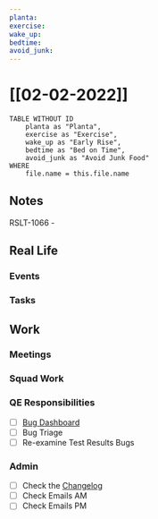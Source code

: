 ```yaml
---
planta: 
exercise: 
wake_up: 
bedtime: 
avoid_junk: 
---
```

# [[02-02-2022]]
```dataview
TABLE WITHOUT ID
	planta as "Planta",
	exercise as "Exercise",
	wake_up as "Early Rise",
	bedtime as "Bed on Time",
	avoid_junk as "Avoid Junk Food"
WHERE
	file.name = this.file.name
```
## Notes
RSLT-1066 - 
## Real Life
### Events
### Tasks
## Work
### Meetings
### Squad Work
### QE Responsibilities
- [ ] [Bug Dashboard](https://user-testing.atlassian.net/jira/dashboards/10161)
- [ ] Bug Triage
- [ ] Re-examine Test Results Bugs
### Admin
- [ ] Check the [Changelog](https://user-testing.atlassian.net/wiki/spaces/CHANGELOG/pages/2251096206/The+Changelog)
- [ ] Check Emails AM
- [ ] Check Emails PM